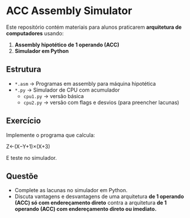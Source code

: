 # ACC Assembly Simulator

Este repositório contém materiais para alunos praticarem **arquitetura de computadores** usando:
1. **Assembly hipotético de 1 operando (ACC)**
2. **Simulador em Python**

## Estrutura
- `*.asm` → Programas em assembly para máquina hipotética
- `*.py` → Simulador de CPU com acumulador
  - `cpu1.py` → versão básica  
  - `cpu2.py` → versão com flags e desvios (para preencher lacunas)

## Exercício
Implemente o programa que calcula:

 
Z←(X−Y+1)×(X+3) 
 
 

E teste no simulador.

## Questõe
- Complete as lacunas no simulador em Python.
- Discuta vantagens e desvantagens de uma arquitetura **de 1 operando (ACC) só com endereçamento direto** contra a arquitetura **de 1 operando (ACC) com endereçamento direto ou imediato.** 

